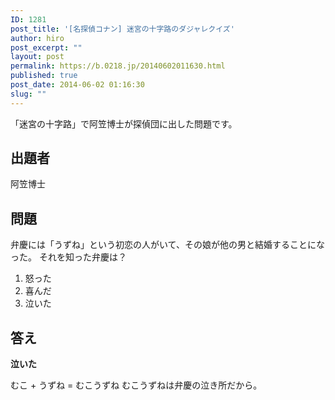 ```yaml
---
ID: 1281
post_title: '[名探偵コナン] 迷宮の十字路のダジャレクイズ'
author: hiro
post_excerpt: ""
layout: post
permalink: https://b.0218.jp/20140602011630.html
published: true
post_date: 2014-06-02 01:16:30
slug: ""
---
```

「迷宮の十字路」で阿笠博士が探偵団に出した問題です。
<!--more-->

<h2>出題者</h2>

阿笠博士

<h2>問題</h2>

弁慶には「うずね」という初恋の人がいて、その娘が他の男と結婚することになった。
それを知った弁慶は？

<ol>
  <li>怒った</li>
  <li>喜んだ</li>
  <li>泣いた</li>
</ol>

<h2>答え</h2>

<strong>泣いた</strong>

むこ + うずね = むこうずね
むこうずねは弁慶の泣き所だから。